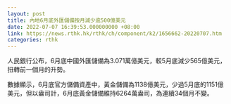 ```yaml
---
layout: post
title: 內地6月底外匯儲備按月減少逾500億美元
date: 2022-07-07 16:39:53.000000000 +08:00
link: https://news.rthk.hk/rthk/ch/component/k2/1656662-20220707.htm
categories: rthk
---
```


人民銀行公布，6月底中國外匯儲備為3.071萬億美元，較5月底減少565億美元，扭轉前一個月的升勢。

數據顯示，6月底官方儲備資產中，黃金儲備為1138億美元，少過5月底的1151億美元，但以盎司計，6月底黃金儲備維持6264萬盎司，為連續34個月不變。

